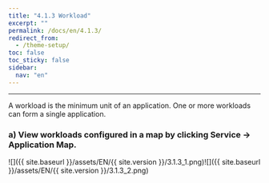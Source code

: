 ```yaml
---
title: "4.1.3 Workload"
excerpt: ""
permalink: /docs/en/4.1.3/
redirect_from:
  - /theme-setup/
toc: false
toc_sticky: false
sidebar:
  nav: "en"
---
```



---

A workload is the minimum unit of an application. One or more workloads can form a single application.

### a\) View workloads configured in a map by clicking Service → Application Map.
![]({{ site.baseurl }}/assets/EN/{{ site.version }}/3.1.3_1.png)![]({{ site.baseurl }}/assets/EN/{{ site.version }}/3.1.3_2.png)
